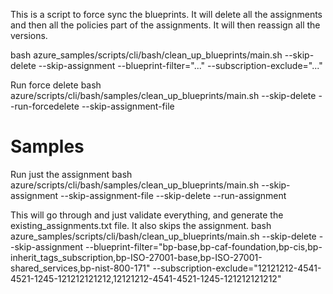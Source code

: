 This is a script to force sync the blueprints. It will delete all the assignments and then all the policies part of the assignments. It will then reassign all the versions.


bash azure_samples/scripts/cli/bash/clean_up_blueprints/main.sh --skip-delete --skip-assignment --blueprint-filter="..." --subscription-exclude="..."

Run force delete
bash azure/scripts/cli/bash/samples/clean_up_blueprints/main.sh --skip-delete --run-forcedelete --skip-assignment-file

# Samples

Run just the assignment
bash azure/scripts/cli/bash/samples/clean_up_blueprints/main.sh --skip-assignment --skip-assignment-file --skip-delete --run-assignment

This will go through and just validate everything, and generate the existing_assignments.txt file. It also skips the assignment.
bash azure_samples/scripts/cli/bash/clean_up_blueprints/main.sh --skip-delete --skip-assignment --blueprint-filter="bp-base,bp-caf-foundation,bp-cis,bp-inherit_tags_subscription,bp-ISO-27001-base,bp-ISO-27001-shared_services,bp-nist-800-171" --subscription-exclude="12121212-4541-4521-1245-121212121212,12121212-4541-4521-1245-121212121212"



